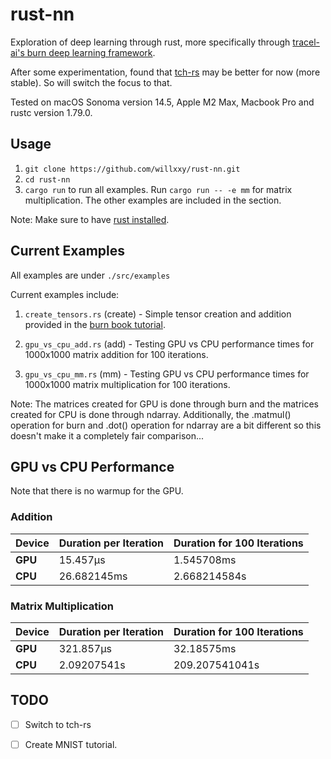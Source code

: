 # rust-nn

Exploration of deep learning through rust, more specifically through [tracel-ai's burn deep learning framework](https://github.com/tracel-ai/burn).

After some experimentation, found that [tch-rs](https://github.com/LaurentMazare/tch-rs) may be better for now (more stable).
So will switch the focus to that.

Tested on macOS Sonoma version 14.5, Apple M2 Max, Macbook Pro and rustc version 1.79.0.

## Usage
1. `git clone https://github.com/willxxy/rust-nn.git`
2. `cd rust-nn`
3. `cargo run` to run all examples. Run `cargo run -- -e mm` for matrix multiplication. The other examples are included in the section.

Note: Make sure to have [rust installed](https://rustup.rs/).

## Current Examples

All examples are under `./src/examples`

Current examples include:

1. `create_tensors.rs` (create) - Simple tensor creation and addition provided in the [burn book tutorial](https://burn.dev/book/getting-started.html).

2. `gpu_vs_cpu_add.rs` (add) - Testing GPU vs CPU performance times for 1000x1000 matrix addition for 100 iterations.

3. `gpu_vs_cpu_mm.rs` (mm) - Testing GPU vs CPU performance times for 1000x1000 matrix multiplication for 100 iterations.

Note: The matrices created for GPU is done through burn and the matrices created for CPU is done through ndarray. Additionally, the .matmul() operation for burn and .dot() operation for ndarray are a bit different so this doesn't make it a completely fair comparison...

## GPU vs CPU Performance

Note that there is no warmup for the GPU.

### Addition

| Device | Duration per Iteration | Duration for 100 Iterations |
|--------|------------------------|-----------------------------|
| **GPU** | 15.457µs              | 1.545708ms                 |
| **CPU** | 26.682145ms            | 2.668214584s               |

### Matrix Multiplication

| Device | Duration per Iteration | Duration for 100 Iterations |
|--------|------------------------|-----------------------------|
| **GPU** | 321.857µs              | 32.18575ms                  |
| **CPU** | 2.09207541s           | 209.207541041s              |


## TODO
- [ ] Switch to tch-rs
- [ ] Create MNIST tutorial.

